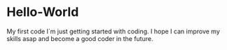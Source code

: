# Hello-World
My first code
I´m just getting started with coding. I hope I can improve my skills asap and become a good coder in the future.
